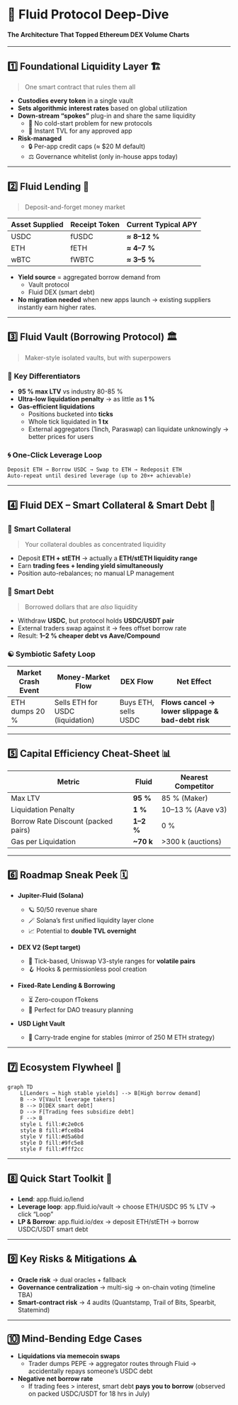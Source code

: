# 🌊 **Fluid Protocol Deep-Dive**  
#### The Architecture That Topped Ethereum DEX Volume Charts

---

## 1️⃣ **Foundational Liquidity Layer** 🏗️  
> One smart contract that rules them all  

- **Custodies every token** in a single vault  
- **Sets algorithmic interest rates** based on global utilization  
- **Down-stream “spokes”** plug-in and share the same liquidity  
  - 🔄 No cold-start problem for new protocols  
  - 🔄 Instant TVL for any approved app  
- **Risk-managed**  
  - 🔒 Per-app credit caps (≈ $20 M default)  
  - ⚖️ Governance whitelist (only in-house apps today)

---

## 2️⃣ **Fluid Lending** 💸  
> Deposit-and-forget money market  

| Asset Supplied | Receipt Token | Current Typical APY |
|----------------|---------------|----------------------|
| USDC           | fUSDC         | **≈ 8–12 %**         |
| ETH            | fETH          | **≈ 4–7 %**          |
| wBTC           | fWBTC         | **≈ 3–5 %**          |

- **Yield source** = aggregated borrow demand from  
  - Vault protocol  
  - Fluid DEX (smart debt)  
- **No migration needed** when new apps launch → existing suppliers instantly earn higher rates.

---

## 3️⃣ **Fluid Vault (Borrowing Protocol)** 🏛️  
> Maker-style isolated vaults, but with superpowers  

### 🎯 **Key Differentiators**  

- **95 % max LTV** vs industry 80-85 %  
- **Ultra-low liquidation penalty** → as little as **1 %**  
- **Gas-efficient liquidations**  
  - Positions bucketed into **ticks**  
  - Whole tick liquidated in **1 tx**  
  - External aggregators (1inch, Paraswap) can liquidate unknowingly → better prices for users

### 🌀 **One-Click Leverage Loop**  
```text
Deposit ETH → Borrow USDC → Swap to ETH → Redeposit ETH  
Auto-repeat until desired leverage (up to 20×+ achievable)
```

---

## 4️⃣ **Fluid DEX – Smart Collateral & Smart Debt** 🔄  

### 🧠 **Smart Collateral**  
> Your collateral doubles as concentrated liquidity  

- Deposit **ETH + stETH** → actually a **ETH/stETH liquidity range**  
- Earn **trading fees + lending yield simultaneously**  
- Position auto-rebalances; no manual LP management  

### 🧾 **Smart Debt**  
> Borrowed dollars that are *also* liquidity  

- Withdraw **USDC**, but protocol holds **USDC/USDT pair**  
- External traders swap against it → fees offset borrow rate  
- Result: **1–2 % cheaper debt vs Aave/Compound**  

### ☯️ **Symbiotic Safety Loop**  
| Market Crash Event | Money-Market Flow | DEX Flow | Net Effect |
|--------------------|-------------------|----------|------------|
| ETH dumps 20 %     | Sells ETH for USDC (liquidation) | Buys ETH, sells USDC | **Flows cancel → lower slippage & bad-debt risk** |

---

## 5️⃣ **Capital Efficiency Cheat-Sheet** 📊  

| Metric                        | Fluid | Nearest Competitor |
|-------------------------------|-------|--------------------|
| Max LTV                       | **95 %** | 85 % (Maker) |
| Liquidation Penalty           | **1 %**  | 10–13 % (Aave v3) |
| Borrow Rate Discount (packed pairs) | **1–2 %** | 0 % |
| Gas per Liquidation           | **~70 k** | >300 k (auctions) |

---

## 6️⃣ **Roadmap Sneak Peek** 🗓️  

- **Jupiter-Fluid (Solana)**  
  - 🪐 50/50 revenue share  
  - 🪄 Solana’s first unified liquidity layer clone  
  - 📈 Potential to **double TVL overnight**  

- **DEX V2 (Sept target)**  
  - 🎣 Tick-based, Uniswap V3-style ranges for **volatile pairs**  
  - 🪝 Hooks & permissionless pool creation  

- **Fixed-Rate Lending & Borrowing**  
  - ⏳ Zero-coupon fTokens  
  - 🎯 Perfect for DAO treasury planning  

- **USD Light Vault**  
  - 🔁 Carry-trade engine for stables (mirror of 250 M ETH strategy)

---

## 7️⃣ **Ecosystem Flywheel** 🔁  

```mermaid
graph TD
    L[Lenders → high stable yields] --> B[High borrow demand]
    B --> V[Vault leverage takers]
    B --> D[DEX smart debt]
    D --> F[Trading fees subsidize debt]
    F --> B
    style L fill:#c2e0c6
    style B fill:#fce8b4
    style V fill:#d5a6bd
    style D fill:#9fc5e8
    style F fill:#fff2cc
```

---

## 8️⃣ **Quick Start Toolkit** 🧰  

- **Lend**: app.fluid.io/lend  
- **Leverage loop**: app.fluid.io/vault → choose ETH/USDC 95 % LTV → click “Loop”  
- **LP & Borrow**: app.fluid.io/dex → deposit ETH/stETH → borrow USDC/USDT smart debt  

---

## 9️⃣ **Key Risks & Mitigations** ⚠️  

- **Oracle risk** → dual oracles + fallback  
- **Governance centralization** → multi-sig → on-chain voting (timeline TBA)  
- **Smart-contract risk** → 4 audits (Quantstamp, Trail of Bits, Spearbit, Statemind)  

---

## 🔟 **Mind-Bending Edge Cases**  

- **Liquidations via memecoin swaps**  
  - Trader dumps PEPE → aggregator routes through Fluid → accidentally repays someone’s USDC debt  
- **Negative net borrow rate**  
  - If trading fees > interest, smart debt **pays you to borrow** (observed on packed USDC/USDT for 18 hrs in July)